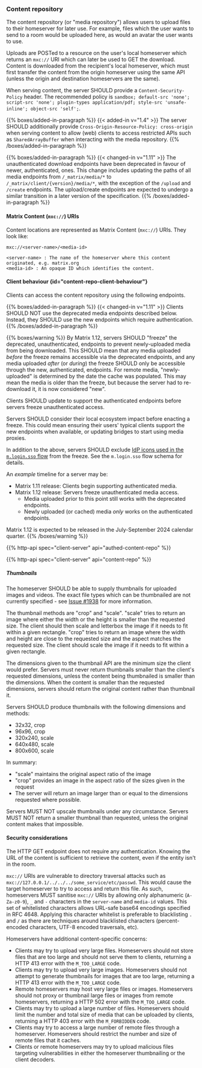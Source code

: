 
### Content repository

The content repository (or "media repository") allows users to upload
files to their homeserver for later use. For example, files which the
user wants to send to a room would be uploaded here, as would an avatar
the user wants to use.

Uploads are POSTed to a resource on the user's local homeserver which
returns an `mxc://` URI which can later be used to GET the download. Content
is downloaded from the recipient's local homeserver, which must first
transfer the content from the origin homeserver using the same API
(unless the origin and destination homeservers are the same).

When serving content, the server SHOULD provide a
`Content-Security-Policy` header. The recommended policy is
`sandbox; default-src 'none'; script-src 'none'; plugin-types application/pdf; style-src 'unsafe-inline'; object-src 'self';`.

{{% boxes/added-in-paragraph %}}
{{< added-in v="1.4" >}} The server SHOULD additionally provide
`Cross-Origin-Resource-Policy: cross-origin` when serving content to allow
(web) clients to access restricted APIs such as `SharedArrayBuffer` when
interacting with the media repository.
{{% /boxes/added-in-paragraph %}}

{{% boxes/added-in-paragraph %}}
{{< changed-in v="1.11" >}} The unauthenticated download endpoints have been
deprecated in favour of newer, authenticated, ones. This change includes updating
the paths of all media endpoints from `/_matrix/media/*` to `/_matrix/client/{version}/media/*`,
with the exception of the `/upload` and `/create` endpoints. The upload/create
endpoints are expected to undergo a similar transition in a later version of the
specification.
{{% /boxes/added-in-paragraph %}}

#### Matrix Content (`mxc://`) URIs

Content locations are represented as Matrix Content (`mxc://`) URIs. They
look like:

```
mxc://<server-name>/<media-id>

<server-name> : The name of the homeserver where this content originated, e.g. matrix.org
<media-id> : An opaque ID which identifies the content.
```

#### Client behaviour {id="content-repo-client-behaviour"}

Clients can access the content repository using the following endpoints.

{{% boxes/added-in-paragraph %}}
{{< changed-in v="1.11" >}} Clients SHOULD NOT use the deprecated media endpoints
described below. Instead, they SHOULD use the new endpoints which require authentication.
{{% /boxes/added-in-paragraph %}}

{{% boxes/warning %}}
By Matrix 1.12, servers SHOULD "freeze" the deprecated, unauthenticated, endpoints
to prevent newly-uploaded media from being downloaded. This SHOULD mean that any
media uploaded *before* the freeze remains accessible via the deprecated endpoints,
and any media uploaded *after* (or *during*) the freeze SHOULD only be accessible
through the new, authenticated, endpoints. For remote media, "newly-uploaded" is
determined by the date the cache was populated. This may mean the media is older
than the freeze, but because the server had to re-download it, it is now considered
"new".

Clients SHOULD update to support the authenticated endpoints before servers freeze
unauthenticated access.

Servers SHOULD consider their local ecosystem impact before enacting a freeze.
This could mean ensuring their users' typical clients support the new endpoints
when available, or updating bridges to start using media proxies.

In addition to the above, servers SHOULD exclude [IdP icons used in the `m.login.sso` flow](/client-server-api/#definition-mloginsso-flow-schema)
from the freeze. See the `m.login.sso` flow schema for details.

An *example* timeline for a server may be:

* Matrix 1.11 release: Clients begin supporting authenticated media.
* Matrix 1.12 release: Servers freeze unauthenticated media access.
  * Media uploaded prior to this point still works with the deprecated endpoints.
  * Newly uploaded (or cached) media *only* works on the authenticated endpoints.

Matrix 1.12 is expected to be released in the July-September 2024 calendar quarter.
{{% /boxes/warning %}}

{{% http-api spec="client-server" api="authed-content-repo" %}}

{{% http-api spec="client-server" api="content-repo" %}}

##### Thumbnails

The homeserver SHOULD be able to supply thumbnails for uploaded images
and videos. The exact file types which can be thumbnailed are not
currently specified - see [Issue
\#1938](https://github.com/matrix-org/matrix-doc/issues/1938) for more
information.

The thumbnail methods are "crop" and "scale". "scale" tries to return an
image where either the width or the height is smaller than the requested
size. The client should then scale and letterbox the image if it needs
to fit within a given rectangle. "crop" tries to return an image where
the width and height are close to the requested size and the aspect
matches the requested size. The client should scale the image if it
needs to fit within a given rectangle.

The dimensions given to the thumbnail API are the minimum size the
client would prefer. Servers must never return thumbnails smaller than
the client's requested dimensions, unless the content being thumbnailed
is smaller than the dimensions. When the content is smaller than the
requested dimensions, servers should return the original content rather
than thumbnail it.

Servers SHOULD produce thumbnails with the following dimensions and
methods:

-   32x32, crop
-   96x96, crop
-   320x240, scale
-   640x480, scale
-   800x600, scale

In summary:
-   "scale" maintains the original aspect ratio of the image
-   "crop" provides an image in the aspect ratio of the sizes given in
    the request
-   The server will return an image larger than or equal to the
    dimensions requested where possible.

Servers MUST NOT upscale thumbnails under any circumstance. Servers MUST
NOT return a smaller thumbnail than requested, unless the original
content makes that impossible.

#### Security considerations

The HTTP GET endpoint does not require any authentication. Knowing the
URL of the content is sufficient to retrieve the content, even if the
entity isn't in the room.

`mxc://` URIs are vulnerable to directory traversal attacks such as
`mxc://127.0.0.1/../../../some_service/etc/passwd`. This would cause the
target homeserver to try to access and return this file. As such,
homeservers MUST sanitise `mxc://` URIs by allowing only alphanumeric
(`A-Za-z0-9`), `_` and `-` characters in the `server-name` and
`media-id` values. This set of whitelisted characters allows URL-safe
base64 encodings specified in RFC 4648. Applying this character
whitelist is preferable to blacklisting `.` and `/` as there are
techniques around blacklisted characters (percent-encoded characters,
UTF-8 encoded traversals, etc).

Homeservers have additional content-specific concerns:

-   Clients may try to upload very large files. Homeservers should not
    store files that are too large and should not serve them to clients,
    returning a HTTP 413 error with the `M_TOO_LARGE` code.
-   Clients may try to upload very large images. Homeservers should not
    attempt to generate thumbnails for images that are too large,
    returning a HTTP 413 error with the `M_TOO_LARGE` code.
-   Remote homeservers may host very large files or images. Homeservers
    should not proxy or thumbnail large files or images from remote
    homeservers, returning a HTTP 502 error with the `M_TOO_LARGE` code.
-   Clients may try to upload a large number of files. Homeservers
    should limit the number and total size of media that can be uploaded
    by clients, returning a HTTP 403 error with the `M_FORBIDDEN` code.
-   Clients may try to access a large number of remote files through a
    homeserver. Homeservers should restrict the number and size of
    remote files that it caches.
-   Clients or remote homeservers may try to upload malicious files
    targeting vulnerabilities in either the homeserver thumbnailing or
    the client decoders.

